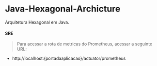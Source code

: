 # Java-Hexagonal-Archicture
Arquitetura Hexagonal em Java.

#### SRE

> Para acessar a rota de metricas do Prometheus, acessar a seguinte URL:
- http://localhost:{portadaaplicacao}/actuator/prometheus
